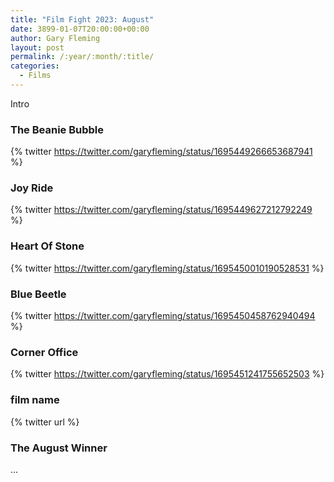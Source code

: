```yaml
---
title: "Film Fight 2023: August"
date: 3899-01-07T20:00:00+00:00
author: Gary Fleming
layout: post
permalink: /:year/:month/:title/
categories:
  - Films
---
```


Intro

### The Beanie Bubble

{% twitter https://twitter.com/garyfleming/status/1695449266653687941 %}

### Joy Ride

{% twitter https://twitter.com/garyfleming/status/1695449627212792249 %}

### Heart Of Stone

{% twitter https://twitter.com/garyfleming/status/1695450010190528531 %}

### Blue Beetle

{% twitter https://twitter.com/garyfleming/status/1695450458762940494 %}

### Corner Office

{% twitter https://twitter.com/garyfleming/status/1695451241755652503 %}

### film name

{% twitter url %}


### The August Winner

...
